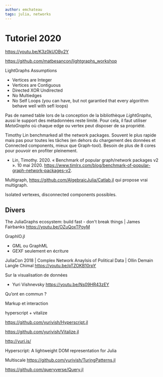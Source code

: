 ```yaml
---
author: emchateau
tags: julia, networks
---
```


# Tutoriel 2020

https://youtu.be/K3z0kUOBy2Y

https://github.com/matbesancon/lightgraphs_workshop

LightGraphs Assumptions

- Vertices are Integer
- Vertices are Contiguous
- Directed XOR Undirected
- No Multiedges
- No Self Loops (you can have, but not garantied that every algorithm behave well with sefl loops)

Pas de named table lors de la conception de la bibliothèque *LightGraphs*, aussi le support des métadonnées reste limité. Pour cela, il faut utiliser *MetaGraphs* où chaque edge ou vertex peut disposer de sa propriété.

Timothy Lin benchmarked all the network packages. Souvent le plus rapide mais pas pour toutes les tâches (en dehors du chargement des données et Connected components, mieux que Graph-tool). Besoin de plus de 8 cores pour pouvoir en profiter pleinement.

- Lin, Timothy. 2020. « Benchmark of popular graph/network packages v2 ». 10 mai 2020. https://www.timlrx.com/blog/benchmark-of-popular-graph-network-packages-v2.

Multigraph, https://github.com/AlgebraicJulia/Catlab.jl qui propose vrai multigraph.

Isolated vertexes, disconnected components possibles.





## Divers

The JuliaGraphs ecosystem: build fast - don't break things | James Fairbanks https://youtu.be/OZuQoxTPoyM

GraphIO.jl

- GML ou GraphML
- GEXF seulement en écriture



JuliaCon 2018 | Complex Network Anaylsis of Political Data | Ollin Demain Langle Chimal https://youtu.be/pTZOKB10rpY



Sur la visualisation de données

- Yuri Vishnevsky https://youtu.be/Ns09HR43zEY

Qu’ont en commun ?

Markup et interaction

hyperscript + vitalize

https://github.com/yurivish/Hyperscript.jl

https://github.com/yurivish/Vitalize.jl

http://yuri.is/

Hyperscript: A lightweight DOM representation for Julia

Multiscale https://github.com/yurivish/TuringPatterns.jl



https://github.com/queryverse/Query.jl